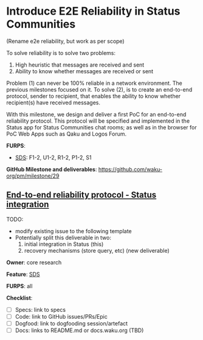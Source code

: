 # Introduce E2E Reliability in Status Communities

(Rename e2e reliability, but work as per scope)

To solve reliability is to solve two problems:

1. High heuristic that messages are received and sent
2. Ability to know whether messages are received or sent

Problem (1) can never be 100% reliable in a network environment. The previous milestones focused on it.
To solve (2), is to create an end-to-end protocol, sender to recipient, that enables the ability to know whether recipient(s) have received messages.

With this milestone, we design and deliver a first PoC for an end-to-end reliability protocol.
This protocol will be specified and implemented in the Status app for Status Communities chat rooms;
as well as in the browser for PoC Web Apps such as Qaku and Logos Forum.

**FURPS**:

- [SDS](/FURPS/application/sds.md): F1-2, U1-2, R1-2, P1-2, S1

**GitHub Milestone and deliverables**: https://github.com/waku-org/pm/milestone/29

## [End-to-end reliability protocol - Status integration](https://github.com/waku-org/pm/issues/194)

TODO:
- modify existing issue to the following template
- Potentially split this deliverable in two:
  1. initial integration in Status (this)
  2. recovery mechanisms (store query, etc) (new deliverable)

**Owner**: core research

**Feature**: [SDS](/FURPS/application/sds.md)

**FURPS**: all

**Checklist**:
- [ ] Specs: link to specs
- [ ] Code: link to GitHub issues/PRs/Epic
- [ ] Dogfood: link to dogfooding session/artefact
- [ ] Docs: links to README.md or docs.waku.org (TBD)